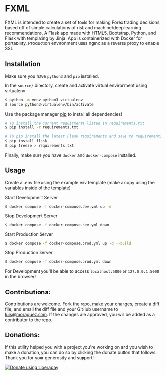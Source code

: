 # FXML

FXML is intended to create a set of tools for making Forex trading decisions based off of simple calculations of risk and machine/deep learning recommendations.
A Flask app made with HTML5, Bootstrap, Python, and Flask with templating by Jinja.
App is containerized with Docker for portability.
Production environment uses nginx as a reverse proxy to enable SSL

## Installation

Make sure you have `python3` and `pip` installed.

In the `source/` directory, create and activate virtual environment using virtualenv
```bash
$ python -m venv python3-virtualenv
$ source python3-virtualenv/bin/activate
```

Use the package manager [pip](https://pip.pypa.io/en/stable/) to install all dependencies!

```bash
# To install the current requirments listed in requirements.txt
$ pip install -r requirements.txt

# To pip install the latest Flask requirements and save to requirements.txt
$ pip install flask
$ pip freeze > requirements.txt
```

Finally, make sure you have `docker` and `docker-compose` installed.

## Usage

Create a .env file using the example.env template (make a copy using the variables inside of the template)

Start Development Server
```bash
$ docker compose -f docker-compose.dev.yml up -d
```

Stop Development Server
```bash
$ docker compose -f docker-compose.dev.yml down
```

Start Production Server
```bash
$ docker compose -f docker-compose.prod.yml up -d --build
```

Stop Production Server
```bash
$ docker compose -f docker-compose.prod.yml down
```


For Development you'll be able to access `localhost:5000` or `127.0.0.1:5000` in the browser! 


## Contributions:
Contributions are welcome. Fork the repo, make your changes, create a diff file, and email the diff file and your GitHub username to luis@moraguez.com. If the changes are approved, you will be added as a contributor to the repo.

## Donations:
If this utility helped you with a project you're working on and you wish to make a donation, you can do so by clicking the donate button that follows. Thank you for your generosity and support!

<noscript><a href="https://liberapay.com/z3d6380/donate"><img alt="Donate using Liberapay" src="https://liberapay.com/assets/widgets/donate.svg"></a></noscript>
